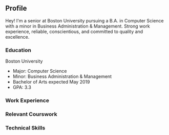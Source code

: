## Profile
Hey! I'm a senior at Boston University pursuing a B.A. in Computer Science with a minor in Business Administration & Management. Strong work experience, reliable, conscientious, and committed to quality and excellence. 

### Education
Boston University
- Major: Computer Science
- Minor: Business Administration & Management
- Bachelor of Arts expected May 2019
- GPA: 3.3

### Work Experience

### Relevant Courswork

### Technical Skills
